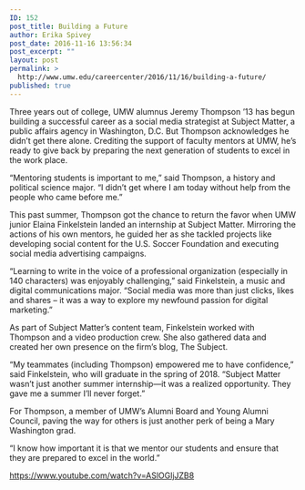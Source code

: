 ```yaml
---
ID: 152
post_title: Building a Future
author: Erika Spivey
post_date: 2016-11-16 13:56:34
post_excerpt: ""
layout: post
permalink: >
  http://www.umw.edu/careercenter/2016/11/16/building-a-future/
published: true
---
```

Three years out of college, UMW alumnus Jeremy Thompson ’13 has begun building a successful career as a social media strategist at Subject Matter, a public affairs agency in Washington, D.C. But Thompson acknowledges he didn’t get there alone. Crediting the support of faculty mentors at UMW, he’s ready to give back by preparing the next generation of students to excel in the work place.

“Mentoring students is important to me,” said Thompson, a history and political science major. “I didn’t get where I am today without help from the people who came before me.”

This past summer, Thompson got the chance to return the favor when UMW junior Elaina Finkelstein landed an internship at Subject Matter. Mirroring the actions of his own mentors, he guided her as she tackled projects like developing social content for the U.S. Soccer Foundation and executing social media advertising campaigns.

“Learning to write in the voice of a professional organization (especially in 140 characters) was enjoyably challenging,” said Finkelstein, a music and digital communications major. “Social media was more than just clicks, likes and shares – it was a way to explore my newfound passion for digital marketing.”

As part of Subject Matter’s content team, Finkelstein worked with Thompson and a video production crew. She also gathered data and created her own presence on the firm’s blog, The Subject.

“My teammates (including Thompson) empowered me to have confidence,” said Finkelstein, who will graduate in the spring of 2018. “Subject Matter wasn’t just another summer internship—it was a realized opportunity. They gave me a summer I’ll never forget.”

For Thompson, a member of UMW’s Alumni Board and Young Alumni Council, paving the way for others is just another perk of being a Mary Washington grad.

“I know how important it is that we mentor our students and ensure that they are prepared to excel in the world.”

https://www.youtube.com/watch?v=ASlOGljJZB8